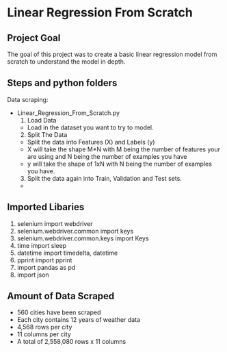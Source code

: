 Linear Regression From Scratch
=======
Project Goal
---------------

The goal of this project was to create a basic linear regression model from scratch to understand the model in depth.

Steps and python folders 
-----------
Data scraping:

  * Linear_Regression_From_Scratch.py
    1. Load Data
      * Load in the dataset you want to try to model.
    2. Split The Data
      * Split the data into Features (X) and Labels (y)
      * X will take the shape M*N with M being the number of features your are using and N being the number of examples you have
      * y will take the shape of 1xN with N being the number of examples you have. 
    3. Split the data again into Train, Validation and Test sets.
    * 

Imported Libaries
-----------   

1. selenium import webdriver
2. selenium.webdriver.common import keys
3. selenium.webdriver.common.keys import Keys
4. time import sleep
5. datetime import timedelta, datetime
6. pprint import pprint
7. import pandas as pd
8. import json

Amount of Data Scraped
----------------------

* 560 cities have been scraped
* Each city contains 12 years of weather data
* 4,568 rows per city
* 11 columns per city
* A total of 2,558,080 rows x 11 columns
